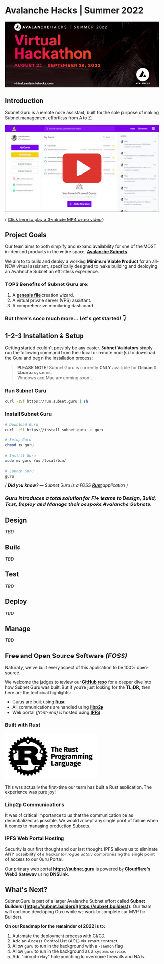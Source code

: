 # Avalanche Hacks | Summer 2022

[![Avalanche Hacks](./assets/avalanche-hacks.png)](https://virtual.avalanchehacks.com)


## Introduction

Subnet Guru is a remote node assistant, built for the sole purpose of making Subnet management effortless from A to Z.

[![App Preview](./assets/app-preview.jpg)](https://subnet.guru/promo.mp4)

( [Click here to play a 3-minute MP4 demo video](https://subnet.guru/promo.mp4) )


## Project Goals

Our team aims to both simplify and expand availability for one of the MOST in-demand products in the entire space, [__Avalanche Subnets__](https://docs.avax.network/subnets).

We aim to to build and deploy a working __Minimum Viable Product__ for an all-NEW virtual assistant, specifically designed to make building and deploying an Avalanche Subnet an effortless experience.

### TOP3 Benefits of Subnet Guru are:

1. A [__genesis file__](https://docs.avax.network/community/tutorials-contest/2022/avax-subnet-customization#creating-a-custom-genesis-file) creation wizard.
2. A virtual private server (VPS) assistant.
3. A comprehensive monitoring dashboard.

### But there's sooo much more... Let's get started! 👇

## 1-2-3 Installation & Setup

Getting started couldn't possibly be any easier. __Subnet Validators__ simply run the following command from their local or remote node(s) to download the Guru and begin the installation process:

> __PLEASE NOTE!__ Subnet Guru is currently __ONLY__ available for __Debian__ & __Ubuntu__ systems.  
Windows and Mac are coming soon...

### Run Subnet Guru

```sh
curl -sSf https://run.subnet.guru | sh
```

### Install Subnet Guru

```sh
# Download Guru
curl -sSf https://install.subnet.guru -o guru

# Setup Guru
chmod +x guru

# Install Guru
sudo mv guru /usr/local/bin/

# Launch Guru
guru
```
_( __Did you know? —__ Subnet Guru is a FOSS [__Rust__](https://www.rust-lang.org/) application )_


### _Guru introduces a total solution for Fi+ teams to Design, Build, Test, Deploy and Manage their bespoke Avalanche Subnets._

## Design

_TBD_

## Build

_TBD_

## Test

_TBD_

## Deploy

_TBD_

## Manage

_TBD_

## Free and Open Source Software _(FOSS)_

Naturally, we've built every aspect of this application to be 100% open-source.

We welcome the judges to review our [__GitHub repo__](https://github.com/avasdao/subnet-guru) for a deeper dive into how Subnet Guru was built. But if you're just looking for the __TL;DR,__ then here are the technical highlights:

- Gurus are built using [__Rust__](https://www.rust-lang.org/)
- All communications are handled using [__libp2p__](https://libp2p.io/)
- Web portal _(front-end)_ is hosted using [__IPFS__](https://ipfs.io/)

### Built with Rust

![Rust Lang](./assets/rust-banner.jpg)

This was actually the first-time our team has built a Rust application. The experience was pure joy!

### Libp2p Communications

It was of critical importance to us that the communication be as decentralized as possible. We would accept any single point of failure when it comes to managing production Subnets.

### IPFS Web Portal Hosting

Security is our first thought and our last thought. IPFS allows us to eliminate ANY possibility of a hacker _(or rogue actor)_ compromising the single point of access to our Guru Portal.

Our primary web portal [__https://subnet.guru__](https://subnet.guru) is powered by [__Cloudflare's Web3 Gateway__](https://www.cloudflare.com/web3/) using [__DNSLink__](https://developers.cloudflare.com/web3/ipfs-gateway/concepts/dnslink/).


## What's Next?

Subnet Guru is part of a larger Avalanche Subnet effort called __Subnet Builders ([https://subnet.builders](https://subnet.builders)).__ Our team will continue developing Guru while we work to complete our MVP for Builders.

__On our Roadmap for the remainder of 2022 is to:__

1. Automate the deployment process with CI/CD.
2. Add an Access Control List (ACL) via smart contract.
3. Allow `guru` to run in the background with a `-daemon` flag.
4. Allow `guru` to run in the background as a `system.service`.
5. Add "circuit-relay" hole punching to overcome firewalls and NATs.
